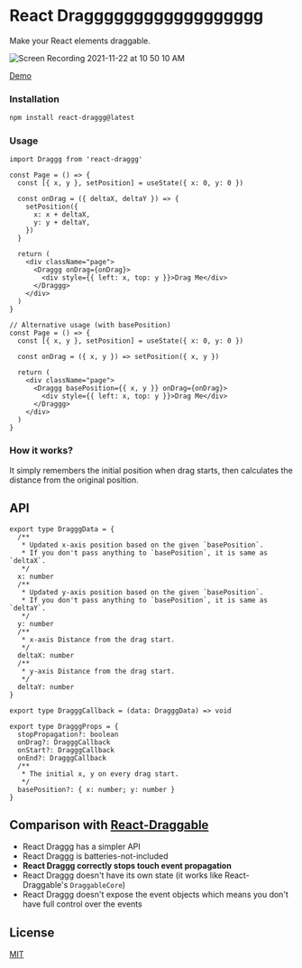 # React Dragggggggggggggggggg

Make your React elements draggable.

![Screen Recording 2021-11-22 at 10 50 10 AM](https://user-images.githubusercontent.com/19797697/142789473-4aeb72f7-3aa2-4311-abb7-73dbf63f037c.gif)

[Demo](https://jhaemin.github.io/react-draggg/)

### Installation

```zsh
npm install react-draggg@latest
```

### Usage

```tsx
import Draggg from 'react-draggg'

const Page = () => {
  const [{ x, y }, setPosition] = useState({ x: 0, y: 0 })

  const onDrag = ({ deltaX, deltaY }) => {
    setPosition({
      x: x + deltaX,
      y: y + deltaY,
    })
  }

  return (
    <div className="page">
      <Draggg onDrag={onDrag}>
        <div style={{ left: x, top: y }}>Drag Me</div>
      </Draggg>
    </div>
  )
}

// Alternative usage (with basePosition)
const Page = () => {
  const [{ x, y }, setPosition] = useState({ x: 0, y: 0 })

  const onDrag = ({ x, y }) => setPosition({ x, y })

  return (
    <div className="page">
      <Draggg basePosition={{ x, y }} onDrag={onDrag}>
        <div style={{ left: x, top: y }}>Drag Me</div>
      </Draggg>
    </div>
  )
}
```

### How it works?

It simply remembers the initial position when drag starts, then calculates the distance from the original position.

## API

```tsx
export type DragggData = {
  /**
   * Updated x-axis position based on the given `basePosition`.
   * If you don't pass anything to `basePosition`, it is same as `deltaX`.
   */
  x: number
  /**
   * Updated y-axis position based on the given `basePosition`.
   * If you don't pass anything to `basePosition`, it is same as `deltaY`.
   */
  y: number
  /**
   * x-axis Distance from the drag start.
   */
  deltaX: number
  /**
   * y-axis Distance from the drag start.
   */
  deltaY: number
}

export type DragggCallback = (data: DragggData) => void

export type DragggProps = {
  stopPropagation?: boolean
  onDrag?: DragggCallback
  onStart?: DragggCallback
  onEnd?: DragggCallback
  /**
   * The initial x, y on every drag start.
   */
  basePosition?: { x: number; y: number }
}
```

## Comparison with [React-Draggable](https://github.com/react-grid-layout/react-draggable)

- React Draggg has a simpler API
- React Draggg is batteries-not-included
- **React Draggg correctly stops touch event propagation**
- React Draggg doesn't have its own state (it works like React-Draggable's `DraggableCore`)
- React Draggg doesn't expose the event objects which means you don't have full control over the events

## License

[MIT](https://github.com/jhaemin/react-draggg/blob/main/LICENSE)
